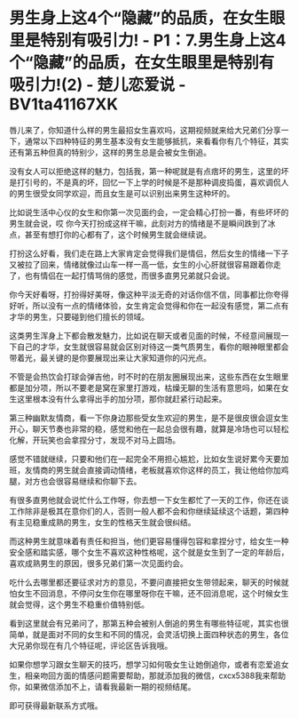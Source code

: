 # 男生身上这4个“隐藏”的品质，在女生眼里是特别有吸引力! - P1：7.男生身上这4个“隐藏”的品质，在女生眼里是特别有吸引力!(2) - 楚儿恋爱说 - BV1ta41167XK

唇儿来了，你知道什么样的男生最招女生喜欢吗，这期视频就来给大兄弟们分享一下，通常以下四种特征的男生基本没有女生能够抵抗，来看看你有几个特征，其实还有第五种但真的特别少，这样的男生总是会被女生倒追。

没有女人可以拒绝这样的魅力，包括我，第一种呢就是有点痞坏的男生，这里的坏是打引号的，不是真的坏，回忆一下上学的时候是不是那种调皮捣蛋，喜欢调侃人的男生很受女同学欢迎，而且女生是可以识别出来男生这种坏的。

比如说生活中心仪的女生和你第一次见面约会，一定会精心打扮一番，有些坏坏的男生就会说，哎 你今天打扮成这样干嘛，此刻对方的情绪是不是瞬间跌到了冰点，甚至有想打你的心都有了，这个时候男生就会继续说。

打扮这么好看，我们走在路上大家肯定会觉得我们是情侣，然后女生的情绪一下子又被拉了回来，情绪就像过山车一样一高一低，女生的小心肝就很容易跟着你走了，也有情侣在一起打情骂俏的感觉，而很多直男兄弟就只会说。

你今天好看呀，打扮得好美呀，像这种平淡无奇的对话你信不信，同事都比你夸得好听，所以没有一点的情绪体验，女生肯定会觉得和你在一起没有感觉，第二点有才华的男生，只要碰到他们擅长的领域。

这类男生浑身上下都会散发魅力，比如说在聊天或者见面的时候，不经意间展现一下自己的才华，女生就很容易就会区别对待这一类气质男生，看你的眼神眼里都会带着光，最关键的是你要展现出来让大家知道你的闪光点。

不管是会热饮会打球会弹吉他，时不时的在朋友圈展现出来，这些东西在女生眼里都是加分项，所以不要老是窝在家里打游戏，枯燥无聊的生活有意思吗，如果在女生这里根本没有什么拿得出手的加分项，那你就赶紧行动起来。

第三种幽默友情商，看一下你身边那些受女生欢迎的男生，是不是很皮很会逗女生开心，聊天节奏也非常的稳，感觉和他在一起总会很有趣，就算是冷场也可以轻松化解，开玩笑也会拿捏分寸，发现不对马上圆场。

感觉不错就继续，只要和他们在一起完全不用担心尴尬，比如女生说好累今天要加班，友情商的男生就会直接调动情绪，老板就喜欢你这样的员工，我让他给你加鸡腿，对方也会很容易继续和你聊下去。

有很多直男他就会说忙什么工作呀，你去想一下女生都忙了一天的工作，你还在谈工作除非是极其在意你们的人，否则一般人都不会和你继续延续这个话题，第四种有主见稳重成熟的男生，女生的性格天生就会很纠结。

而这种男生就意味着有责任和担当，他们更容易懂得包容和拿捏分寸，给女生一种安全感和踏实感，哪个女生不喜欢这种性格呢，这个就是女生到了一定的年龄后，喜欢成熟男生的原因，很多兄弟们第一次见面约会。

吃什么去哪里都还要征求对方的意见，不要问直接把女生带领起来，聊天的时候就怕女生不回消息，不停问女生你在哪里呀你在干嘛，还不回消息呢，这个时候女生就会觉得，这个男生不稳重价值特别低。

看到这里就会有兄弟问了，那第五种会被别人倒追的男生有哪些特征呢，其实也很简单，就是面对不同的女生和不同的情况，会灵活切换上面四种状态的男生，各位大兄弟你现在有几个特征呢，评论区告诉我哦。

如果你想学习跟女生聊天的技巧，想学习如何吸女生让她倒追你，或者有恋爱追女生，相亲吻回方面的情感问题需要帮助，那就添加我的微信，cxcx5388我来帮助你，如果微信添加不上，请看我最新一期的视频结尾。

即可获得最新联系方式哦。